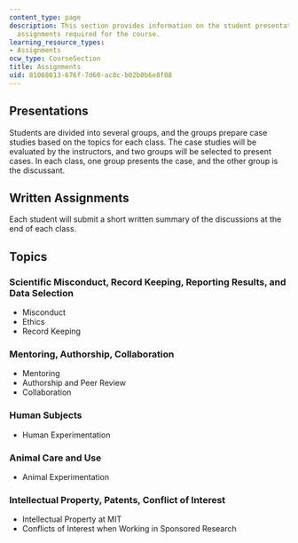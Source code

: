 ```yaml
---
content_type: page
description: This section provides information on the student presentations and written
  assignments required for the course.
learning_resource_types:
- Assignments
ocw_type: CourseSection
title: Assignments
uid: 81068613-676f-7d60-ac8c-b02b0b6e8f08
---
```


Presentations
-------------

Students are divided into several groups, and the groups prepare case studies based on the topics for each class. The case studies will be evaluated by the instructors, and two groups will be selected to present cases. In each class, one group presents the case, and the other group is the discussant.

Written Assignments
-------------------

Each student will submit a short written summary of the discussions at the end of each class.

Topics
------

### Scientific Misconduct, Record Keeping, Reporting Results, and Data Selection

*   Misconduct
*   Ethics
*   Record Keeping

### Mentoring, Authorship, Collaboration

*   Mentoring
*   Authorship and Peer Review
*   Collaboration

### Human Subjects

*   Human Experimentation

### Animal Care and Use

*   Animal Experimentation

### Intellectual Property, Patents, Conflict of Interest

*   Intellectual Property at MIT
*   Conflicts of Interest when Working in Sponsored Research